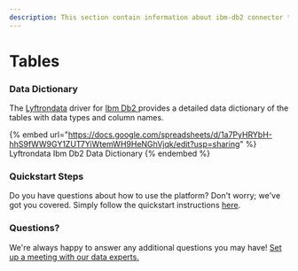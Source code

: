 ```yaml
---
description: This section contain information about ibm-db2 connector tables information
---
```


# Tables

### Data Dictionary

The [Lyftrondata](https://www.lyftrondata.com/) driver for [Ibm Db2](https://www.lyftrondata.com/integration/ibm-db2/)[ ](https://www.lyftrondata.com/integration/ibm-db2/)provides a detailed data dictionary of the tables with data types and column names.

{% embed url="https://docs.google.com/spreadsheets/d/1a7PyHRYbH-hhS9fWW9GY1ZUT7YiWtemWH9HeNGhVjqk/edit?usp=sharing" %}
Lyftrondata Ibm Db2 Data Dictionary
{% endembed %}

### Quickstart Steps

Do you have questions about how to use the platform? Don't worry; we've got you covered. Simply follow the quickstart instructions [here](../../../../quickstart-steps.md).

### Questions? <a href="#questions" id="questions"></a>

We're always happy to answer any additional questions you may have! [Set up a meeting with our data experts.](https://www.lyftrondata.com/book-a-meeting/)

